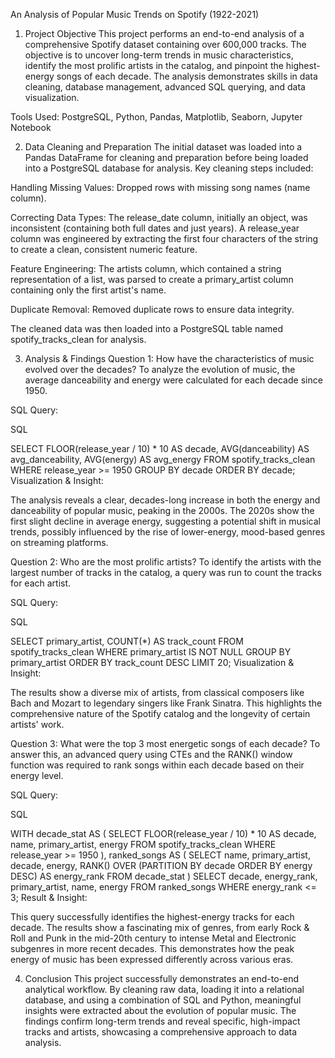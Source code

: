 An Analysis of Popular Music Trends on Spotify (1922-2021)
1. Project Objective
This project performs an end-to-end analysis of a comprehensive Spotify dataset containing over 600,000 tracks. The objective is to uncover long-term trends in music characteristics, identify the most prolific artists in the catalog, and pinpoint the highest-energy songs of each decade. The analysis demonstrates skills in data cleaning, database management, advanced SQL querying, and data visualization.

Tools Used: PostgreSQL, Python, Pandas, Matplotlib, Seaborn, Jupyter Notebook

2. Data Cleaning and Preparation
The initial dataset was loaded into a Pandas DataFrame for cleaning and preparation before being loaded into a PostgreSQL database for analysis. Key cleaning steps included:

Handling Missing Values: Dropped rows with missing song names (name column).

Correcting Data Types: The release_date column, initially an object, was inconsistent (containing both full dates and just years). A release_year column was engineered by extracting the first four characters of the string to create a clean, consistent numeric feature.

Feature Engineering: The artists column, which contained a string representation of a list, was parsed to create a primary_artist column containing only the first artist's name.

Duplicate Removal: Removed duplicate rows to ensure data integrity.

The cleaned data was then loaded into a PostgreSQL table named spotify_tracks_clean for analysis.

3. Analysis & Findings
Question 1: How have the characteristics of music evolved over the decades?
To analyze the evolution of music, the average danceability and energy were calculated for each decade since 1950.

SQL Query:

SQL

SELECT
  FLOOR(release_year / 10) * 10 AS decade,
  AVG(danceability) AS avg_danceability,
  AVG(energy) AS avg_energy
FROM
  spotify_tracks_clean
WHERE
  release_year >= 1950
GROUP BY
  decade
ORDER BY
  decade;
Visualization & Insight:

The analysis reveals a clear, decades-long increase in both the energy and danceability of popular music, peaking in the 2000s. The 2020s show the first slight decline in average energy, suggesting a potential shift in musical trends, possibly influenced by the rise of lower-energy, mood-based genres on streaming platforms.

Question 2: Who are the most prolific artists?
To identify the artists with the largest number of tracks in the catalog, a query was run to count the tracks for each artist.

SQL Query:

SQL

SELECT
    primary_artist,
    COUNT(*) AS track_count
FROM
    spotify_tracks_clean
WHERE
    primary_artist IS NOT NULL
GROUP BY
    primary_artist
ORDER BY
    track_count DESC
LIMIT 20;
Visualization & Insight:

The results show a diverse mix of artists, from classical composers like Bach and Mozart to legendary singers like Frank Sinatra. This highlights the comprehensive nature of the Spotify catalog and the longevity of certain artists' work.

Question 3: What were the top 3 most energetic songs of each decade?
To answer this, an advanced query using CTEs and the RANK() window function was required to rank songs within each decade based on their energy level.

SQL Query:

SQL

WITH
  decade_stat AS (
    SELECT
      FLOOR(release_year / 10) * 10 AS decade,
      name,
      primary_artist,
      energy
    FROM
      spotify_tracks_clean
    WHERE
      release_year >= 1950
  ),
  ranked_songs AS (
    SELECT
      name,
      primary_artist,
      decade,
      energy,
      RANK() OVER (PARTITION BY decade ORDER BY energy DESC) AS energy_rank
    FROM
      decade_stat
  )
SELECT
  decade,
  energy_rank,
  primary_artist,
  name,
  energy
FROM
  ranked_songs
WHERE
  energy_rank <= 3;
Result & Insight:

This query successfully identifies the highest-energy tracks for each decade. The results show a fascinating mix of genres, from early Rock & Roll and Punk in the mid-20th century to intense Metal and Electronic subgenres in more recent decades. This demonstrates how the peak energy of music has been expressed differently across various eras.

4. Conclusion
This project successfully demonstrates an end-to-end analytical workflow. By cleaning raw data, loading it into a relational database, and using a combination of SQL and Python, meaningful insights were extracted about the evolution of popular music. The findings confirm long-term trends and reveal specific, high-impact tracks and artists, showcasing a comprehensive approach to data analysis.
